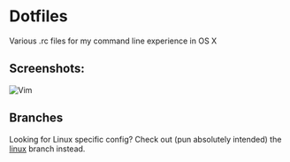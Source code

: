 # Dotfiles
Various .rc files for my command line experience in OS X

## Screenshots:
![Vim](http://cl.ly/W9Vz/Screen%20Shot%202014-06-19%20at%2001.05.29.png "Vim tmux demo")

## Branches
Looking for Linux specific config? Check out (pun absolutely intended)
the [linux](https://github.com/ajh17/dotfiles/tree/linux-branch) branch
instead.
